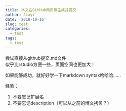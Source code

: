 ```yaml
---
title: 本文在GitHub网页版生成并提交
author: Jiayi
date: '2018-10-16'
slug: test
categories:
  - test
tags:
  - test
---
```



尝试直接从github提交.md文件  
似乎比rstudio方便一些，页面空间也更加大！

如果能够成功，就好好学一下markdown syntax哈哈哈……  

经验：  
1. 不要忘记扩展名  
2. 不要忘记description（可以从之前的博文拷贝？）
